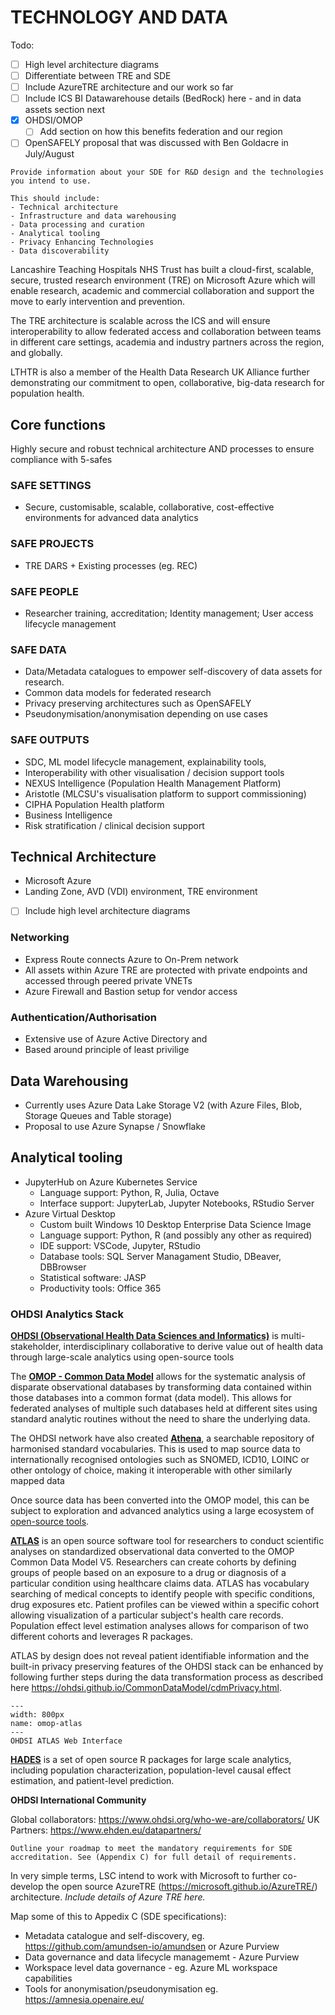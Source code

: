 # TECHNOLOGY AND DATA

Todo:

- [ ] High level architecture diagrams
- [ ] Differentiate between TRE and SDE
- [ ] Include AzureTRE architecture and our work so far
- [ ] Include ICS BI Datawarehouse details (BedRock) here - and in data assets section next
- [x] OHDSI/OMOP
  - [ ] Add section on how this benefits federation and our region
- [ ] OpenSAFELY proposal that was discussed with Ben Goldacre in July/August

```{note}
Provide information about your SDE for R&D design and the technologies you intend to use.

This should include:
- Technical architecture  
- Infrastructure and data warehousing
- Data processing and curation
- Analytical tooling
- Privacy Enhancing Technologies
- Data discoverability
```

Lancashire Teaching Hospitals NHS Trust has built a cloud-first, scalable, secure, trusted research environment (TRE) on Microsoft Azure which will enable research, academic and commercial collaboration and support the move to early intervention and prevention.

The TRE architecture is scalable across the ICS and will ensure interoperability to allow federated access and collaboration between teams in different care settings, academia and industry partners across the region, and globally.

LTHTR is also a member of the Health Data Research UK Alliance further demonstrating our commitment to open, collaborative, big-data research for population health.

## Core functions

Highly secure and robust technical architecture AND processes to ensure compliance with 5-safes

### SAFE SETTINGS

- Secure, customisable, scalable, collaborative, cost-effective environments for advanced data analytics

### SAFE PROJECTS

- TRE DARS + Existing processes (eg. REC)

### SAFE PEOPLE

- Researcher training, accreditation; Identity management; User access lifecycle management

### SAFE DATA

- Data/Metadata catalogues to empower self-discovery of data assets for research.
- Common data models for federated research
- Privacy preserving architectures such as OpenSAFELY
- Pseudonymisation/anonymisation depending on use cases

### SAFE OUTPUTS

- SDC, ML model lifecycle management, explainability tools,
- Interoperability with other visualisation / decision support tools
- NEXUS Intelligence (Population Health Management Platform)
- Aristotle (MLCSU's visualisation platform to support commissioning)
- CIPHA Population Health platform
- Business Intelligence
- Risk stratification / clinical decision support

## Technical Architecture

- Microsoft Azure
- Landing Zone, AVD (VDI) environment, TRE environment
- [ ] Include high level architecture diagrams

### Networking

- Express Route connects Azure to On-Prem network
- All assets within Azure TRE are protected with private endpoints and accessed through peered private VNETs
- Azure Firewall and Bastion setup for vendor access

### Authentication/Authorisation

- Extensive use of Azure Active Directory and
- Based around principle of least privilige

## Data Warehousing

- Currently uses Azure Data Lake Storage V2 (with Azure Files, Blob, Storage Queues and Table storage)
- Proposal to use Azure Synapse / Snowflake

## Analytical tooling

- JupyterHub on Azure Kubernetes Service
  - Language support: Python, R, Julia, Octave
  - Interface support: JupyterLab, Jupyter Notebooks, RStudio Server
- Azure Virtual Desktop
  - Custom built Windows 10 Desktop Enterprise Data Science Image
  - Language support: Python, R (and possibly any other as required)
  - IDE support: VSCode, Jupyter, RStudio
  - Database tools: SQL Server Managament Studio, DBeaver, DBBrowser
  - Statistical software: JASP
  - Productivity tools: Office 365

### OHDSI Analytics Stack

__[OHDSI (Observational Health Data Sciences and Informatics)](https://www.ohdsi.org/)__ is multi-stakeholder, interdisciplinary collaborative to derive value out of health data through large-scale analytics using open-source tools

The __[OMOP - Common Data Model](https://www.ohdsi.org/data-standardization/)__ allows for the systematic analysis of disparate observational databases by transforming data contained within those databases into a common format (data model).
This allows for federated analyses of multiple such databases held at different sites using standard analytic routines without the need to share the underlying data.

The OHDSI network have also created __[Athena](https://athena.ohdsi.org/)__, a searchable repository of harmonised standard vocabularies.
This is used to map source data to internationally recognised ontologies such as SNOMED, ICD10, LOINC or other ontology of choice, making it interoperable with other similarly mapped data

Once source data has been converted into the OMOP model, this can be subject to exploration and advanced analytics using a large ecosystem of [open-source tools](https://www.ohdsi.org/software-tools/).

__[ATLAS](https://github.com/OHDSI/Atlas)__ is an open source software tool for researchers to conduct scientific analyses on standardized observational data converted to the OMOP Common Data Model V5.
Researchers can create cohorts by defining groups of people based on an exposure to a drug or diagnosis of a particular condition using healthcare claims data.
ATLAS has vocabulary searching of medical concepts to identify people with specific conditions, drug exposures etc.
Patient profiles can be viewed within a specific cohort allowing visualization of a particular subject's health care records.
Population effect level estimation analyses allows for comparison of two different cohorts and leverages R packages.

ATLAS by design does not reveal patient identifiable information and the built-in privacy preserving features of the OHDSI stack can be enhanced by following further steps during the data transformation process as described here <https://ohdsi.github.io/CommonDataModel/cdmPrivacy.html>.

```{figure} ./images/omop_atlas.png
---
width: 800px
name: omop-atlas
---
OHDSI ATLAS Web Interface
```

__[HADES](https://ohdsi.github.io/Hades/)__ is a set of open source R packages for large scale analytics, including population characterization, population-level causal effect estimation, and patient-level prediction.

__OHDSI International Community__

Global collaborators: <https://www.ohdsi.org/who-we-are/collaborators/>
UK Partners: <https://www.ehden.eu/datapartners/>

```{note}
Outline your roadmap to meet the mandatory requirements for SDE accreditation. See (Appendix C) for full detail of requirements.
```

In very simple terms, LSC intend to work with Microsoft to further co-develop the open source AzureTRE (<https://microsoft.github.io/AzureTRE/>) architecture. _Include details of Azure TRE here._

Map some of this to Appedix C (SDE specifications):

- Metadata catalogue and self-discovery, eg. <https://github.com/amundsen-io/amundsen> or Azure Purview
- Data governance and data lifecycle managememt - Azure Purview
- Workspace level data governance - eg. Azure ML workspace capabilities
- Tools for anonymisation/pseudonymisation eg. <https://amnesia.openaire.eu/>
